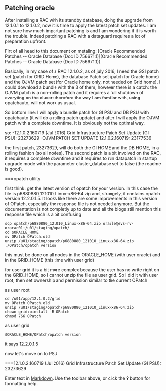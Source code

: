## Patching oracle

After installing a RAC with its standby database, doing the upgrade from 12.1.0.1 to 12.1.0.2, now it is time to apply the latest patch set updates. I am not sure how much important patching is and I am wondering if it is worth the trouble. Indeed patching a RAC with a dataguard requires a lot of preparation upfront.

Firt of all head to this document on metaling: [Oracle Recommended Patches -- Oracle Database (Doc ID 756671.1)](Oracle Recommended Patches -- Oracle Database (Doc ID 756671.1))

Basically, in my case of a RAC 12.1.0.2, as of july 2016, I need the GSI patch set (patch for GRID Home), the database Patch set (patch for Oracle home) and the OJVM patch set (for Oracle home only, not needed on Grid home). I could download a bundle with the 3 of them, however there is a catch: the OJVM patch is a non-rolling patch and it requires a full shutdown of everyting on the cluser: therefore the way I am familiar with, using opatchauto, will not work as usual.

So bottom line: I will apply a bundle patch for GI PSU and DB PSU with opatchauto (it will do a rolling patch update) and after I will apply the OJVM patch with a complete downtime. It is obviously not the optimal way.

so:
-12.1.0.2.160719 (Jul 2016) Grid Infrastructure Patch Set Update (GI PSU): 23273629
-OJVM PATCH SET UPDATE 12.1.0.2.160719: 23177536

the first patch, 23273629, will do both the GI HOME and the DB HOME, in a rolling fashion (so all nodes). The second patch is a bit involved on the RAC, it requires a complete downtime and it requires to run datapatch in startup upgrade mode with the parameter cluster_database set to false (the readme is good).

===opatch utility

first think: get the latest version of opatch for your version. In this case the file is p6880880_121010_Linux-x86-64.zip and, strangely, it contains opatch version 12.2.0.1.5. It looks like there are some improvements in this version of OPatch, especially the response file is not needed anymore. But the  documentation is not completly up to date and all the blogs still mention this response file which is a bit confusing

```
scp opatch/p6880880_121010_Linux-x86-64.zip oracle@evs-rv-orarac01:/u01/staging/opatch/
cd $ORACLE_HOME
mv OPatch OPatch.old
unzip /u01/staging/opatch/p6880880_121010_Linux-x86-64.zip
./OPatch/opatch version
```

this must be done on all nodes in the ORACLE_HOME (with user oracle) and in the GRID_HOME (this time with user grid)

for user grid it is a bit more complex because the user has no write right on the GRID_HOME, so I cannot unzip the file as user grid. So I did it with user root, then set ownership and permission similar to the current OPatch

as user root

```
cd /u01/app/12.1.0.2/grid
mv OPatch OPatch.old
unzip /u01/staging/opatch/p6880880_121010_Linux-x86-64.zip
chown grid:oinstall -R OPatch
chmod 766 OPatch
```

as user grid

```
$ORACLE_HOME/OPatch/opatch version
```
it says 12.2.0.1.5

now let's move on to PSU 

===12.1.0.2.160719 (Jul 2016) Grid Infrastructure Patch Set Update (GI PSU): 23273629




Enter text in [Markdown](http://daringfireball.net/projects/markdown/). Use the toolbar above, or click the **?** button for formatting help.
